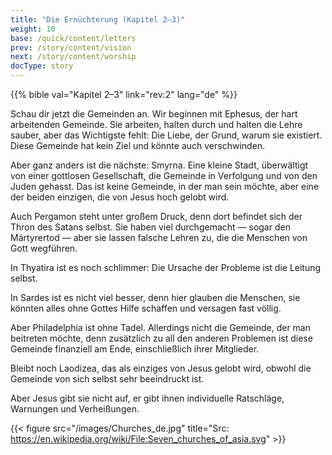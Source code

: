 ```yaml
---
title: "Die Ernüchterung (Kapitel 2–3)"
weight: 10
base: /quick/content/letters
prev: /story/content/vision
next: /story/content/worship
docType: story
---
```


{{% bible val="Kapitel 2–3" link="rev:2" lang="de" %}}

<a name="83ff"></a>
Schau dir jetzt die Gemeinden an. Wir beginnen mit Ephesus, der hart arbeitenden Gemeinde. Sie arbeiten, halten durch und halten die Lehre sauber, aber das Wichtigste fehlt: Die Liebe, der Grund, warum sie existiert. Diese Gemeinde hat kein Ziel und könnte auch verschwinden.

Aber ganz anders ist die nächste: Smyrna. Eine kleine Stadt, überwältigt von einer gottlosen Gesellschaft, die Gemeinde in Verfolgung und von den Juden gehasst. Das ist keine Gemeinde, in der man sein möchte, aber eine der beiden einzigen, die von Jesus hoch gelobt wird.

Auch Pergamon steht unter großem Druck, denn dort befindet sich der Thron des Satans selbst. Sie haben viel durchgemacht — sogar den Märtyrertod — aber sie lassen falsche Lehren zu, die die Menschen von Gott wegführen.

In Thyatira ist es noch schlimmer: Die Ursache der Probleme ist die Leitung selbst.

In Sardes ist es nicht viel besser, denn hier glauben die Menschen, sie könnten alles ohne Gottes Hilfe schaffen und versagen fast völlig.

Aber Philadelphia ist ohne Tadel. Allerdings nicht die Gemeinde, der man beitreten möchte, denn zusätzlich zu all den anderen Problemen ist diese Gemeinde finanziell am Ende, einschließlich ihrer Mitglieder.

Bleibt noch Laodizea, das als einziges von Jesus gelobt wird, obwohl die Gemeinde von sich selbst sehr beeindruckt ist.

Aber Jesus gibt sie nicht auf, er gibt ihnen individuelle Ratschläge, Warnungen und Verheißungen.

{{< figure src="/images/Churches_de.jpg" title="Src: https://en.wikipedia.org/wiki/File:Seven_churches_of_asia.svg" >}}

